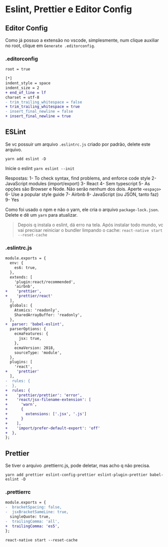 # Eslint, Prettier e Editor Config

## Editor Config

Como já possuo a extensão no vscode, simplesmente, num clique auxiliar no root,
clique em `Generate .editorconfig`.

### .editorconfig

```diff
root = true

[*]
indent_style = space
indent_size = 2
+ end_of_line = lf
charset = utf-8
- trim_trailing_whitespace = false
+ trim_trailing_whitespace = true
- insert_final_newline = false
+ insert_final_newline = true
```

## ESLint

Se vc possuir um arquivo `.eslintrc.js` criado por padrão, delete este arquivo.

`yarn add eslint -D`

Inicie o eslint
`yarn eslint --init`

Respostas:
1- To check syntax, find problems, and enforce code style
2- JavaScript modules (import/export)
3- React
4- Sem typescript
5- As opções são Browser e Node. Não serão nenhum dos dois. Aperte `<espaço>`
6- Use a popular style guide
7- Airbnb
8- JavaScript (ou JSON, tanto faz)
9- Yes

Como foi usado o npm e não o yarn, ele cria o arquivo `package-lock.json`.
Delete e dê um `yarn` para atualizar.

> Depois q instala o eslint, dá erro na tela. Após instalar todo mundo, vc vai
> precisar reiniciar o bundler limpando o cache:
> `react-native start --reset-cache`

### .eslintrc.js

```diff
module.exports = {
  env: {
    es6: true,
  },
  extends: [
    'plugin:react/recommended',
    'airbnb',
+    'prettier',
+    'prettier/react'
  ],
  globals: {
    Atomics: 'readonly',
    SharedArrayBuffer: 'readonly',
  },
+  parser: 'babel-eslint',
  parserOptions: {
    ecmaFeatures: {
      jsx: true,
    },
    ecmaVersion: 2018,
    sourceType: 'module',
  },
  plugins: [
    'react',
+    'prettier'
  ],
-  rules: {
-  },
+  rules: {
+    'prettier/prettier': 'error',
+    'react/jsx-filename-extension': [
+      'warn',
+      {
+        extensions: ['.jsx', '.js']
+      }
+    ],
+    'import/prefer-default-export': 'off'
+  },
};
```

## Prettier

Se tiver o arquivo .prettierrc.js, pode deletar, mas acho q não precisa.

`yarn add prettier eslint-config-prettier eslint-plugin-prettier babel-eslint -D`

### .prettierrc

```diff
module.exports = {
-  bracketSpacing: false,
-  jsxBracketSameLine: true,
  singleQuote: true,
-  trailingComma: 'all',
+  trailingComma: 'es5',
};
```

`react-native start --reset-cache`
